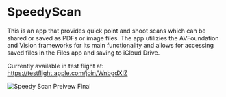 # SpeedyScan
This is an app that provides quick point and shoot scans which can be shared or saved as PDFs or image files. The app utilizies the AVFoundation and Vision frameworks for its main functionality and allows for accessing saved files in the Files app and saving to iCloud Drive.

Currently available in test flight at: https://testflight.apple.com/join/WnbgdXIZ

![Speedy Scan Preivew Final](https://user-images.githubusercontent.com/65503160/134286201-ea1942ec-b43e-4b56-a132-f879cf911f82.gif)


